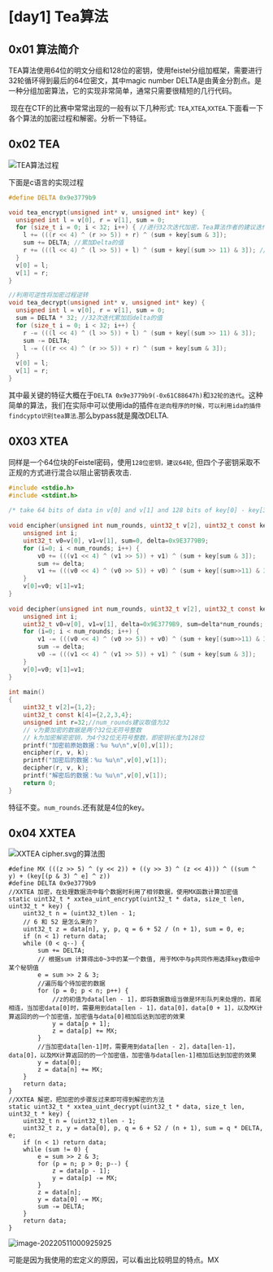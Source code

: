 # [day1] Tea算法

## 0x01 算法简介

​	TEA算法使用64位的明文分组和128位的密钥，使用feistel分组加框架，需要进行32轮循环得到最后的64位密文，其中magic number DELTA是由黄金分割点。是一种分组加密算法，它的实现非常简单，通常只需要很精短的几行代码。

​	现在在CTF的比赛中常常出现的一般有以下几种形式: `TEA`,`XTEA`,`XXTEA`.下面看一下各个算法的加密过程和解密。分析一下特征。

## 0x02 TEA

![TEA算法过程](https://img.dem0dem0.top/images/20200720005736509.png)

下面是c语言的实现过程

```c
#define DELTA 0x9e3779b9

void tea_encrypt(unsigned int* v, unsigned int* key) {
  unsigned int l = v[0], r = v[1], sum = 0;
  for (size_t i = 0; i < 32; i++) { //进行32次迭代加密，Tea算法作者的建议迭代次数
    l += (((r << 4) ^ (r >> 5)) + r) ^ (sum + key[sum & 3]);
    sum += DELTA; //累加Delta的值
    r += (((l << 4) ^ (l >> 5)) + l) ^ (sum + key[(sum >> 11) & 3]); //利用多次双位移和异或将明文与密钥扩散混乱，并将两个明文互相加密
  }
  v[0] = l;
  v[1] = r;
}

//利用可逆性将加密过程逆转
void tea_decrypt(unsigned int* v, unsigned int* key) {
  unsigned int l = v[0], r = v[1], sum = 0;
  sum = DELTA * 32; //32次迭代累加后delta的值
  for (size_t i = 0; i < 32; i++) {
    r -= (((l << 4) ^ (l >> 5)) + l) ^ (sum + key[(sum >> 11) & 3]);
    sum -= DELTA;
    l -= (((r << 4) ^ (r >> 5)) + r) ^ (sum + key[sum & 3]);
  }
  v[0] = l;
  v[1] = r;
}

```

其中最关键的特征大概在于`DELTA 0x9e3779b9(-0x61C88647h)`和`32轮的迭代`。这种简单的算法，我们在实际中可以使用ida的插件`在逆向程序的时候，可以利用ida的插件findcypto识别tea算法`.那么bypass就是魔改DELTA.

## 0X03 XTEA

同样是一个64位块的Feistel密码，使用`128位密钥，建议64轮`, 但四个子密钥采取不正规的方式进行混合以阻止密钥表攻击.

```c
#include <stdio.h>
#include <stdint.h>
 
/* take 64 bits of data in v[0] and v[1] and 128 bits of key[0] - key[3] */
 
void encipher(unsigned int num_rounds, uint32_t v[2], uint32_t const key[4]) {
    unsigned int i;
    uint32_t v0=v[0], v1=v[1], sum=0, delta=0x9E3779B9;
    for (i=0; i < num_rounds; i++) {
        v0 += (((v1 << 4) ^ (v1 >> 5)) + v1) ^ (sum + key[sum & 3]);
        sum += delta;
        v1 += (((v0 << 4) ^ (v0 >> 5)) + v0) ^ (sum + key[(sum>>11) & 3]);
    }
    v[0]=v0; v[1]=v1;
}
 
void decipher(unsigned int num_rounds, uint32_t v[2], uint32_t const key[4]) {
    unsigned int i;
    uint32_t v0=v[0], v1=v[1], delta=0x9E3779B9, sum=delta*num_rounds;
    for (i=0; i < num_rounds; i++) {
        v1 -= (((v0 << 4) ^ (v0 >> 5)) + v0) ^ (sum + key[(sum>>11) & 3]);
        sum -= delta;
        v0 -= (((v1 << 4) ^ (v1 >> 5)) + v1) ^ (sum + key[sum & 3]);
    }
    v[0]=v0; v[1]=v1;
}
 
int main()
{
    uint32_t v[2]={1,2};
    uint32_t const k[4]={2,2,3,4};
    unsigned int r=32;//num_rounds建议取值为32
    // v为要加密的数据是两个32位无符号整数
    // k为加密解密密钥，为4个32位无符号整数，即密钥长度为128位
    printf("加密前原始数据：%u %u\n",v[0],v[1]);
    encipher(r, v, k);
    printf("加密后的数据：%u %u\n",v[0],v[1]);
    decipher(r, v, k);
    printf("解密后的数据：%u %u\n",v[0],v[1]);
    return 0;
}
```

特征不变。`num_rounds`.还有就是4位的key。

## 0x04 XXTEA

![XXTEA cipher.svg的算法图](https://img.dem0dem0.top/images/20200720005804592.png)

```
#define MX (((z >> 5) ^ (y << 2)) + ((y >> 3) ^ (z << 4))) ^ ((sum ^ y) + (key[(p & 3) ^ e] ^ z))
#define DELTA 0x9e3779b9
//XXTEA 加密，在处理数据流中每个数据时利用了相邻数据，使用MX函数计算加密值
static uint32_t * xxtea_uint_encrypt(uint32_t * data, size_t len, uint32_t * key) {
    uint32_t n = (uint32_t)len - 1;
    // 6 和 52 是怎么来的？
    uint32_t z = data[n], y, p, q = 6 + 52 / (n + 1), sum = 0, e;
    if (n < 1) return data;
    while (0 < q--) {
        sum += DELTA;
        // 根据sum 计算得出0~3中的某一个数值, 用于MX中与p共同作用选择key数组中某个秘钥值
        e = sum >> 2 & 3;
        //遍历每个待加密的数据
        for (p = 0; p < n; p++) {
            //z的初值为data[len - 1]，即将数据数组当做是环形队列来处理的，首尾相连，当加密data[0]时，需要用到data[len - 1]，data[0]，data[0 + 1]，以及MX计算返回的的一个加密值，加密值与data[0]相加后达到加密的效果
            y = data[p + 1];
            z = data[p] += MX;
        }
        //当加密data[len-1]时，需要用到data[len - 2]，data[len-1]，data[0]，以及MX计算返回的的一个加密值，加密值与data[len-1]相加后达到加密的效果
        y = data[0];
        z = data[n] += MX;
    }
    return data;
}
//XXTEA 解密，把加密的步骤反过来即可得到解密的方法
static uint32_t * xxtea_uint_decrypt(uint32_t * data, size_t len, uint32_t * key) {
    uint32_t n = (uint32_t)len - 1;
    uint32_t z, y = data[0], p, q = 6 + 52 / (n + 1), sum = q * DELTA, e;
    if (n < 1) return data;
    while (sum != 0) {
        e = sum >> 2 & 3;
        for (p = n; p > 0; p--) {
            z = data[p - 1];
            y = data[p] -= MX;
        }
        z = data[n];
        y = data[0] -= MX;
        sum -= DELTA;
    }
    return data;
}
```

![image-20220511000925925](https://img.dem0dem0.top/images/image-20220511000925925.png)

可能是因为我使用的宏定义的原因，可以看出比较明显的特点。MX